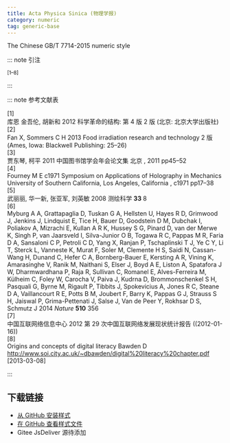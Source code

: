 ```yaml
--- 
title: Acta Physica Sinica (物理学报) 
category: numeric 
tag: generic-base 
--- 
```


<!-- 此文件由脚本自动生成，请勿手动修改！ -->  

The Chinese GB/T 7714-2015 numeric style  

::: note 引注  

<sup>[1–8]</sup>  

:::  

::: note 参考文献表  

<div class="csl-bib-body">
  <div class="csl-entry second-field-align-flush hangingindent-false"> 
    <div class="csl-left-margin">[1]</div><div class="csl-right-inline">库恩 金吾伦, 胡新和 2012 科学革命的结构: 第 4 版 2 版 (北京: 北京大学出版社)</div>
   </div>
  <div class="csl-entry second-field-align-flush hangingindent-false"> 
    <div class="csl-left-margin">[2]</div><div class="csl-right-inline">Fan X, Sommers C H 2013 Food irradiation research and technology 2 版 (Ames, Iowa: Blackwell Publishing: 25–26)</div>
   </div>
  <div class="csl-entry second-field-align-flush hangingindent-false"> 
    <div class="csl-left-margin">[3]</div><div class="csl-right-inline">贾东琴, 柯平 2011 中国图书馆学会年会论文集 北京 , 2011 pp45–52</div>
   </div>
  <div class="csl-entry second-field-align-flush hangingindent-false"> 
    <div class="csl-left-margin">[4]</div><div class="csl-right-inline">Fourney M E c1971 Symposium on Applications of Holography in Mechanics University of Southern California, Los Angeles, California , c1971 pp17–38</div>
   </div>
  <div class="csl-entry second-field-align-flush hangingindent-false"> 
    <div class="csl-left-margin">[5]</div><div class="csl-right-inline">武丽丽, 华一新, 张亚军, 刘英敏 2008 测绘科学 <b>33</b> 8</div>
   </div>
  <div class="csl-entry second-field-align-flush hangingindent-false"> 
    <div class="csl-left-margin">[6]</div><div class="csl-right-inline">Myburg A A, Grattapaglia D, Tuskan G A, Hellsten U, Hayes R D, Grimwood J, Jenkins J, Lindquist E, Tice H, Bauer D, Goodstein D M, Dubchak I, Poliakov A, Mizrachi E, Kullan A R K, Hussey S G, Pinard D, van der Merwe K, Singh P, van Jaarsveld I, Silva-Junior O B, Togawa R C, Pappas M R, Faria D A, Sansaloni C P, Petroli C D, Yang X, Ranjan P, Tschaplinski T J, Ye C Y, Li T, Sterck L, Vanneste K, Murat F, Soler M, Clemente H S, Saidi N, Cassan-Wang H, Dunand C, Hefer C A, Bornberg-Bauer E, Kersting A R, Vining K, Amarasinghe V, Ranik M, Naithani S, Elser J, Boyd A E, Liston A, Spatafora J W, Dharmwardhana P, Raja R, Sullivan C, Romanel E, Alves-Ferreira M, Külheim C, Foley W, Carocha V, Paiva J, Kudrna D, Brommonschenkel S H, Pasquali G, Byrne M, Rigault P, Tibbits J, Spokevicius A, Jones R C, Steane D A, Vaillancourt R E, Potts B M, Joubert F, Barry K, Pappas G J, Strauss S H, Jaiswal P, Grima-Pettenati J, Salse J, Van de Peer Y, Rokhsar D S, Schmutz J 2014 <i>Nature</i> <b>510</b> 356</div>
   </div>
  <div class="csl-entry second-field-align-flush hangingindent-false"> 
    <div class="csl-left-margin">[7]</div><div class="csl-right-inline">中国互联网络信息中心 2012 第 29 次中国互联网络发展现状统计报告 ((2012-01-16))</div>
   </div>
  <div class="csl-entry second-field-align-flush hangingindent-false"> 
    <div class="csl-left-margin">[8]</div><div class="csl-right-inline">Origins and concepts of digital literacy Bawden D <a href="http://www.soi.city.ac.uk/~dbawden/digital%20literacy%20chapter.pdf">http://www.soi.city.ac.uk/~dbawden/digital%20literacy%20chapter.pdf</a> [2013-03-08]</div>
   </div>
</div>
  

:::  

<!-- more -->  

## 下载链接  

- [从 GitHub 安装样式](https://github.com/zotero-cn/styles/./raw/main/src/acta-physica-sinica-zotero-res/acta-physica-sinica-zotero-res.csl)  
- [在 GitHub 查看样式文件](https://github.com/zotero-cn/styles/./tree/main/src/acta-physica-sinica-zotero-res/acta-physica-sinica-zotero-res.csl)  
- Gitee JsDeliver 源待添加  
